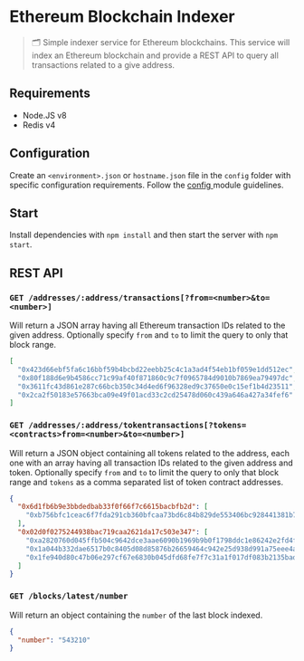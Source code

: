 # Ethereum Blockchain Indexer

> 🗂 Simple indexer service for Ethereum blockchains. This service will index an Ethereum blockchain and provide a REST API to query all transactions related to a give address.

## Requirements

- Node.JS v8
- Redis v4

## Configuration

Create an `<environment>.json` or `hostname.json` file in the `config` folder with specific configuration requirements. Follow the [config ](https://github.com/lorenwest/node-config/) module guidelines.

## Start

Install dependencies with `npm install` and then start the server with `npm start`.

## REST API

### `GET /addresses/:address/transactions[?from=<number>&to=<number>]`

Will return a JSON array having all Ethereum transaction IDs related to the given address. Optionally specify `from` and `to` to limit the query to only that block range.

```json
[
  "0x423d66ebf5fa6c16bbf59b4bcbd22eebb25c4c1a3ad4f54eb1bf059e1dd512ec",
  "0x80f188d6e9b4586cc71c99af40f871860c9c7f0965784d9010b7869ea79497dc",
  "0x3611fc43d861e287c66bcb350c34d4ed6f96328ed9c37650e0c15ef1b4d23511",
  "0x2ca2f50183e57663bca09e49f01acd33c2cd25478d060c439a646a427a34fef6"
]
```

### `GET /addresses/:address/tokentransactions[?tokens=<contracts>from=<number>&to=<number>]`

Will return a JSON object containing all tokens related to the address, each one with an array having all transaction IDs related to the given address and token. Optionally specify `from` and `to` to limit the query to only that block range and `tokens` as a comma separated list of token contract addresses.

```json
{
  "0x6d1fb6b9e3bbdedbab33f0f66f7c6615bacbfb2d": [
    "0xb756bfc1ceac6f7fda291cb360bfcaa73bd6c84b829de553406bc928441381b7"
  ],
  "0x02d0f0275244938bac719caa2621da17c503e347": [
    "0xa2820760d045ffb504c9642dce3aae6090b1969b9b0f1798ddc1e86242e2fd4f",
    "0x1a044b332dae6517b0c8405d08d85876b26659464c942e25d938d991a75eee4a",
    "0x1fe940d80c47b06e297cf67e6830b045dfd68fe7f7c31a1f017df083b2135bad"
  ]
}
```

### `GET /blocks/latest/number`

Will return an object containing the `number` of the last block indexed.

```json
{
  "number": "543210"
}
```
